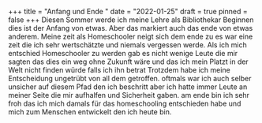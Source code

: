 +++
title = "Anfang und Ende "
date = "2022-01-25"
draft = true
pinned = false
+++
Diesen Sommer werde ich meine Lehre als Bibliothekar Beginnen dies ist der Anfang von etwas. Aber das markiert auch das ende von etwas anderem. Meine zeit als Homeschooler neigt sich dem ende zu es war eine zeit die ich sehr wertschätzte und niemals vergessen werde. Als ich mich entschied Homeschooler zu werden gab es nicht wenige Leute die mir sagten das dies ein weg ohne Zukunft wäre und das ich mein Platzt in der Welt nicht finden würde falls ich ihn betrat Trotzdem habe ich meine Entscheidung ungetrübt von all dem getroffen. oftmals war ich auch selber unsicher auf diesem Pfad den ich beschritt aber ich hatte immer Leute an meiner Seite die mir aufhalfen und Sicherheit gaben. am ende bin ich sehr froh das ich mich damals für das homeschooling entschieden habe und mich zum Menschen entwickelt den ich heute bin.